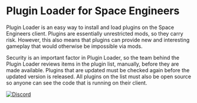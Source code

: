 # Plugin Loader for Space Engineers

Plugin Loader is an easy way to install and load plugins on the Space Engineers client. Plugins are essentially unrestricted mods, so they carry risk. However, this also means that plugins can provide new and interesting gameplay that would otherwise be impossible via mods.

Security is an important factor in Plugin Loader, so the team behind the Plugin Loader reviews items in the plugin list, manually, before they are made available. Plugins that are updated must be checked again before the updated version is released. All plugins on the list must also be open source so anyone can see the code that is running on their client.


[![Discord](https://img.shields.io/discord/816445932693487678)](https://discord.gg/VJGjzdgnjf)
